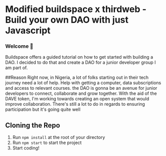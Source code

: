 # Modified buildspace x thirdweb - Build your own DAO with just Javascript

### **Welcome 👋**
Buildspace offers a guided tutorial on how to get started with building a DAO.
I decided to do that and create a DAO for  a junior developer group I am part of.

##Reason
Right now, in Nigeria, a lot of folks starting out in their tech journey need a lot of help. Help with getting a computer, data subscriptions and access to relevant courses. the DAO is gonna be an avenue for junior developers to connect, collaborate and grow together. With the aid of the DAVE token, I'm working towards creating an open system that would improve collaboration. There's still a lot to do in regards to ensuring participation but it's going quite well


## Cloning the Repo
1. Run `npm install` at the root of your directory
2. Run `npm start` to start the project
3. Start coding!

